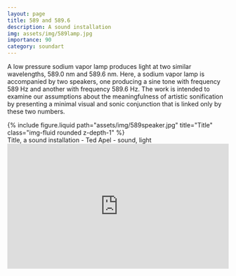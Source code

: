 ```yaml
---
layout: page
title: 589 and 589.6
description: A sound installation 
img: assets/img/589lamp.jpg
importance: 90
category: soundart
---
```


A low pressure sodium vapor lamp produces light at two similar wavelengths, 589.0 nm and 589.6 nm. Here, a sodium vapor lamp is accompanied by two speakers, one producing a sine tone with frequency 589 Hz and another with frequency 589.6 Hz. The work is intended to examine our assumptions about the meaningfulness of artistic sonification by presenting a minimal visual and sonic conjunction that is linked only by these two numbers.



<div class="row">
    <div class="col-sm mt-3 mt-md-0">
        {% include figure.liquid path="assets/img/589speaker.jpg" title="Title" class="img-fluid rounded z-depth-1" %}
    </div>
</div>
<div class="caption">
    Title, a sound installation - Ted Apel - sound, light

</div>


<div style="padding:56.25% 0 0 0;position:relative;"><iframe src="https://player.vimeo.com/video/77733791?h=56e7492608&title=0&byline=0&portrait=0" style="position:absolute;top:0;left:0;width:100%;height:100%;" frameborder="0" allow="autoplay; fullscreen; picture-in-picture" allowfullscreen></iframe></div><script src="https://player.vimeo.com/api/player.js"></script>


